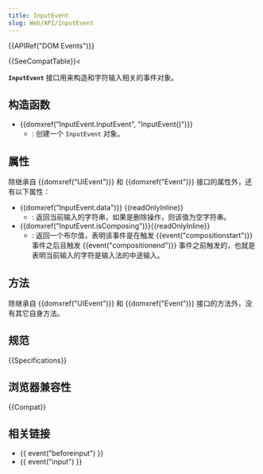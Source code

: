 ```yaml
---
title: InputEvent
slug: Web/API/InputEvent
---
```

{{APIRef("DOM Events")}}

{{SeeCompatTable}}<

**`InputEvent`** 接口用来构造和字符输入相关的事件对象。

## 构造函数

- {{domxref("InputEvent.InputEvent", "InputEvent()")}}
  - : 创建一个 `InputEvent` 对象。

## 属性

除继承自 {{domxref("UIEvent")}} 和 {{domxref("Event")}} 接口的属性外，还有以下属性：

- {{domxref("InputEvent.data")}} {{readOnlyInline}}
  - : 返回当前输入的字符串，如果是删除操作，则该值为空字符串。
- {{domxref("InputEvent.isComposing")}}{{readOnlyInline}}
  - : 返回一个布尔值，表明该事件是在触发 {{event("compositionstart")}} 事件之后且触发 {{event("compositionend")}} 事件之前触发的，也就是表明当前输入的字符是输入法的中途输入。

## 方法

除继承自 {{domxref("UIEvent")}} 和 {{domxref("Event")}} 接口的方法外，没有其它自身方法。

## 规范

{{Specifications}}

## 浏览器兼容性

{{Compat}}

## 相关链接

- {{ event("beforeinput") }}
- {{ event("input") }}

